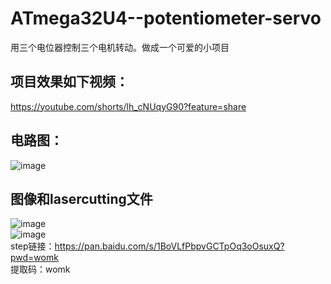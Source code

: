# ATmega32U4--potentiometer-servo
用三个电位器控制三个电机转动。做成一个可爱的小项目  

## 项目效果如下视频：  
https://youtube.com/shorts/lh_cNUqyG90?feature=share  

## 电路图：  
![image](https://github.com/wenxiwei00/ATmega32U4--potentiometer-servo/assets/114196821/184dec57-472b-47ef-9a96-4766a6a46108)  

## 图像和lasercutting文件  
![image](https://github.com/wenxiwei00/ATmega32U4--potentiometer-servo/assets/114196821/6df534b6-ec9c-486e-a833-599057849a49)  
![image](https://github.com/wenxiwei00/ATmega32U4--potentiometer-servo/assets/114196821/474c3016-fb5d-40c1-b52b-10951ed5c4fd)  
step链接：https://pan.baidu.com/s/1BoVLfPbpvGCTpOq3oOsuxQ?pwd=womk   
提取码：womk
